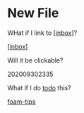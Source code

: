 # New File

WHat if I link to [[inbox]]? 

[[inbox]]

Will it be clickable?

202009302335

What if I do [todo](todo.md) this?

[foam-tips](foam-tips.md)

[//begin]: # "Autogenerated link references for markdown compatibility"
[inbox]: inbox "Inbox"
[//end]: # "Autogenerated link references"